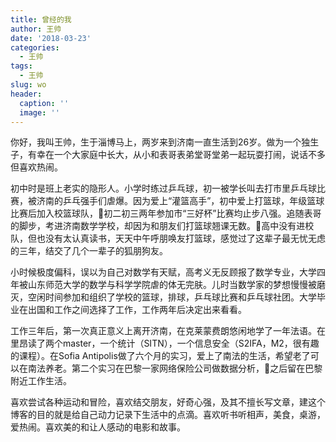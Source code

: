 ```yaml
---
title: 曾经的我
author: 王帅
date: '2018-03-23'
categories:
  - 王帅
tags:
  - 王帅
slug: wo
header:
  caption: ''
  image: ''
---
```



你好，我叫王帅，生于淄博马上，两岁来到济南一直生活到26岁。做为一个独生子，有幸在一个大家庭中长大，从小和表哥表弟堂哥堂弟一起玩耍打闹，说话不多但喜欢热闹。

初中时是班上老实的隐形人。小学时练过乒乓球，初一被学长叫去打市里乒乓球比赛，被济南的乒乓强手们虐爆。因为爱上“灌篮高手”，初中爱上打篮球，年级篮球比赛后加入校篮球队，初二初三两年参加市“三好杯”比赛均止步八强。追随表哥的脚步，考进济南数学学校，却因为和朋友们打篮球翘课无数。高中没有进校队，但也没有太认真读书，天天中午呼朋唤友打篮球，感觉过了这辈子最无忧无虑的三年，结交了几个一辈子的狐朋狗友。

小时候极度偏科，误以为自己对数学有天赋，高考义无反顾报了数学专业，大学四年被山东师范大学的数学与科学学院虐的体无完肤。儿时当数学家的梦想慢慢被磨灭，空闲时间参加和组织了学校的篮球，排球，乒乓球比赛和乒乓球社团。大学毕业在出国和工作之间选择了工作，工作两年后决定出来看看。

工作三年后，第一次真正意义上离开济南，在克莱蒙费朗悠闲地学了一年法语。在里昂读了两个master，一个统计（SITN），一个信息安全（S2IFA，M2，很有趣的课程）。在Sofia Antipolis做了六个月的实习，爱上了南法的生活，希望老了可以在南法养老。第二个实习在巴黎一家网络保险公司做数据分析，之后留在巴黎附近工作生活。

喜欢尝试各种运动和冒险，喜欢结交朋友，好奇心强，及其不擅长写文章，建这个博客的目的就是给自己动力记录下生活中的点滴。喜欢听书听相声，美食，桌游，爱热闹。喜欢美的和让人感动的电影和故事。